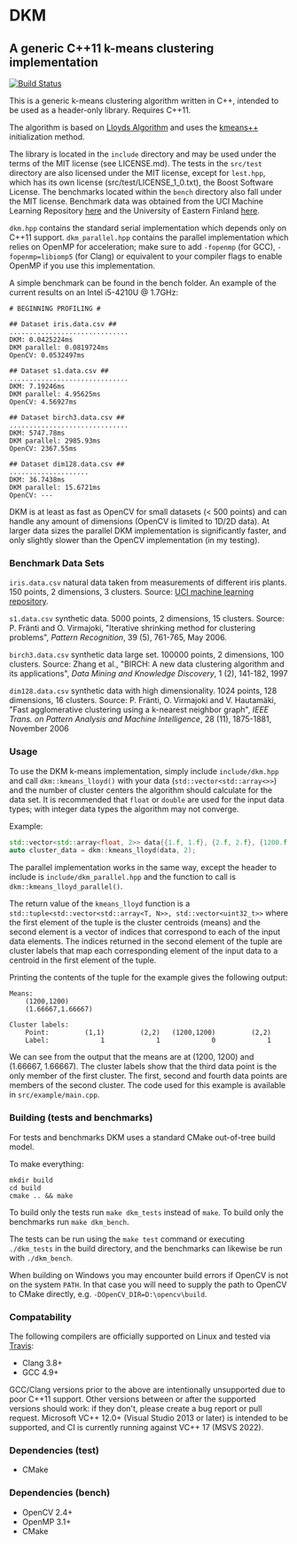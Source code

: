 # DKM #
## A generic C++11 k-means clustering implementation ##

[![Build Status](https://github.com/genbattle/dkm/actions/workflows/dkm-ci.yml/badge.svg)](https://github.com/genbattle/dkm)

This is a generic k-means clustering algorithm written in C++, intended to be used as a header-only library. Requires C++11.

The algorithm is based on [Lloyds Algorithm](https://en.wikipedia.org/wiki/Lloyd%27s_algorithm) and uses the [kmeans++](https://en.wikipedia.org/wiki/K-means%2B%2B) initialization method.

The library is located in the `include` directory and may be used under the terms of the MIT license (see LICENSE.md). The tests in the `src/test` directory are also licensed under the MIT license, except for `lest.hpp`, which has its own license (src/test/LICENSE_1_0.txt), the Boost Software License. The benchmarks located within the `bench` directory also fall under the MIT license. Benchmark data was obtained from the UCI Machine Learning Repository [here](https://archive.ics.uci.edu/ml/datasets/Iris) and the University of Eastern Finland [here](http://cs.joensuu.fi/sipu/datasets/).

`dkm.hpp` contains the standard serial implementation which depends only on C++11 support. `dkm_parallel.hpp` contains the parallel implementation which relies on OpenMP for acceleration; make sure to add `-fopenmp` (for GCC), `-fopenmp=libiomp5` (for Clang) or equivalent to your compiler flags to enable OpenMP if you use this implementation.

A simple benchmark can be found in the bench folder. An example of the current results on an Intel i5-4210U @ 1.7GHz:

```
# BEGINNING PROFILING #

## Dataset iris.data.csv ##
..............................
DKM: 0.0425224ms
DKM parallel: 0.0819724ms
OpenCV: 0.0532497ms

## Dataset s1.data.csv ##
..............................
DKM: 7.19246ms
DKM parallel: 4.95625ms
OpenCV: 4.56927ms

## Dataset birch3.data.csv ##
..............................
DKM: 5747.78ms
DKM parallel: 2985.93ms
OpenCV: 2367.55ms

## Dataset dim128.data.csv ##
....................
DKM: 36.7438ms
DKM parallel: 15.6721ms
OpenCV: ---

```

DKM is at least as fast as OpenCV for small datasets (< 500 points) and can handle any amount of dimensions (OpenCV is limited to 1D/2D data). At larger data sizes the parallel DKM implementation is significantly faster, and only slightly slower than the OpenCV implementation (in my testing).

### Benchmark Data Sets ###

`iris.data.csv` natural data taken from measurements of different iris plants. 150 points, 2 dimensions, 3 clusters. Source: [UCI machine learning repository](https://archive.ics.uci.edu/ml/datasets/Iris).

`s1.data.csv` synthetic data. 5000 points, 2 dimensions, 15 clusters. Source: P. Fränti and O. Virmajoki, "Iterative shrinking method for clustering problems", _Pattern Recognition_, 39 (5), 761-765, May 2006.

`birch3.data.csv` synthetic data large set. 100000 points, 2 dimensions, 100 clusters. Source: Zhang et al., "BIRCH: A new data clustering algorithm and its applications", _Data Mining and Knowledge Discovery_, 1 (2), 141-182, 1997

`dim128.data.csv` synthetic data with high dimensionality. 1024 points, 128 dimensions, 16 clusters. Source: P. Fränti, O. Virmajoki and V. Hautamäki, "Fast agglomerative clustering using a k-nearest neighbor graph", _IEEE Trans. on Pattern Analysis and Machine Intelligence_, 28 (11), 1875-1881, November 2006

### Usage ###

To use the DKM k-means implementation, simply include `include/dkm.hpp` and call `dkm::kmeans_lloyd()` with your data (`std::vector<std::array<>>`) and the number of cluster centers the algorithm should calculate for the data set. It is recommended that `float` or `double` are used for the input data types; with integer data types the algorithm may not converge.

Example:

```cpp
std::vector<std::array<float, 2>> data{{1.f, 1.f}, {2.f, 2.f}, {1200.f, 1200.f}, {2.f, 2.f}};
auto cluster_data = dkm::kmeans_lloyd(data, 2);
```

The parallel implementation works in the same way, except the header to include is `include/dkm_parallel.hpp` and the function to call is `dkm::kmeans_lloyd_parallel()`.

The return value of the `kmeans_lloyd` function is a `std::tuple<std::vector<std::array<T, N>>, std::vector<uint32_t>>` where the first element of the tuple is the cluster centroids (means) and the second element is a vector of indices that correspond to each of the input data elements. The indices returned in the second element of the tuple are cluster labels that map each corresponding element of the input data to a centroid in the first element of the tuple.

Printing the contents of the tuple for the example gives the following output:

```
Means:
	(1200,1200)
	(1.66667,1.66667)

Cluster labels:
	Point:         (1,1)         (2,2)   (1200,1200)         (2,2)
	Label:             1             1             0             1
```

We can see from the output that the means are at (1200, 1200) and (1.66667, 1.66667). The cluster labels show that the third data point is the only member of the first cluster. The first, second and fourth data points are members of the second cluster. The code used for this example is available in `src/example/main.cpp`.

### Building (tests and benchmarks) ###

For tests and benchmarks DKM uses a standard CMake out-of-tree build model.

To make everything:

```console
mkdir build
cd build
cmake .. && make
```

To build only the tests run `make dkm_tests` instead of `make`. To build only the benchmarks run `make dkm_bench`.

The tests can be run using the `make test` command or executing `./dkm_tests` in the build directory, and the benchmarks can likewise be run with `./dkm_bench`.

When building on Windows you may encounter build errors if OpenCV is not on the system `PATH`. In that case you will need to supply the path to OpenCV to CMake directly, e.g. `-DOpenCV_DIR=D:\opencv\build`.

### Compatability ###

The following compilers are officially supported on Linux and tested via [Travis](https://travis-ci.org/genbattle/dkm):

- Clang 3.8+
- GCC 4.9+

GCC/Clang versions prior to the above are intentionally unsupported due to poor C++11 support. Other versions between or after the supported versions should work: if they don't, please create a bug report or pull request. Microsoft VC++ 12.0+ (Visual Studio 2013 or later) is intended to be supported, and CI is currently running against VC++ 17 (MSVS 2022).

### Dependencies (test) ###

- CMake

### Dependencies (bench) ###

- OpenCV 2.4+
- OpenMP 3.1+
- CMake
